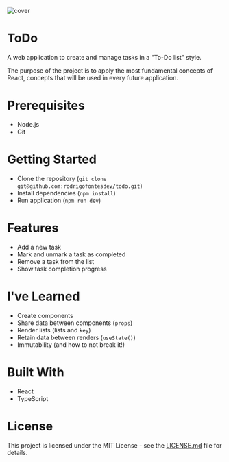 ![cover](https://github.com/rodrigofontesdev/ignite-todo/assets/17281370/c105368c-7365-449b-b040-7d333484c2b7)

# ToDo

A web application to create and manage tasks in a "To-Do list" style.

The purpose of the project is to apply the most fundamental concepts of React, concepts that will be used in every future application.

# Prerequisites

- Node.js
- Git

# Getting Started

- Clone the repository (`git clone git@github.com:rodrigofontesdev/todo.git`)
- Install dependencies (`npm install`)
- Run application (`npm run dev`)

# Features

- Add a new task
- Mark and unmark a task as completed
- Remove a task from the list
- Show task completion progress

# I've Learned

- Create components
- Share data between components (`props`)
- Render lists (lists and `key`)
- Retain data between renders (`useState()`)
- Immutability (and how to not break it!)

# Built With

- React
- TypeScript

# License

This project is licensed under the MIT License - see the [LICENSE.md](LICENSE) file for details.
